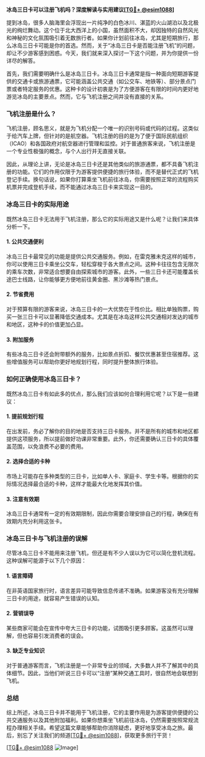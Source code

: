 **冰岛三日卡可以注册飞机吗？深度解读与实用建议[[TG💪+ @esim1088](https://t.me/s/esim1088)]**

提到冰岛，很多人脑海里会浮现出一片纯净的白色冰川、湛蓝的火山湖泊以及北极光的绚烂舞动。这个位于北大西洋上的小国，虽然面积不大，却因独特的自然风光和神秘的文化氛围吸引着无数旅行者。如果你计划前往冰岛，尤其是短期旅行，那么冰岛三日卡可能是你的首选。然而，关于“冰岛三日卡是否能注册飞机”的问题，却让不少游客感到困惑。今天，我们就来深入探讨一下这个问题，并为你提供一份详尽的解答。

首先，我们需要明确什么是冰岛三日卡。冰岛三日卡通常是指一种面向短期游客提供的交通卡或旅游通票，它可能涵盖公共交通（如公交车、地铁等）、部分景点门票或者特定服务的优惠。这种卡的设计初衷是为了方便游客在有限的时间内更好地游览冰岛的主要景点。然而，它与飞机注册之间并没有直接的关系。

### 飞机注册是什么？

飞机注册，顾名思义，就是为飞机分配一个唯一的识别号码或代码的过程。这类似于给汽车上牌，但针对的是航空器。飞机注册的目的是为了便于国际民航组织（ICAO）和各国政府对航空器进行管理和监控。对于普通旅客来说，飞机注册是一个专业性极强的概念，与个人出行并无直接关联。

因此，从理论上讲，无论是冰岛三日卡还是其他类似的旅游通票，都不具备飞机注册的功能。它们的作用仅限于为游客提供便捷的旅行体验，而不是替代正式的飞机登记手续。换句话说，如果你打算乘坐飞机前往冰岛，你需要按照正常的流程购买机票并完成登机手续，而不能通过冰岛三日卡来实现这一目的。

### 冰岛三日卡的实际用途

既然冰岛三日卡无法用于飞机注册，那么它的实际用途又是什么呢？让我们来具体分析一下。

#### 1. **公共交通便利**
冰岛三日卡最常见的功能是提供公共交通服务。例如，在雷克雅未克这样的城市，你可以使用三日卡乘坐公交车，轻松穿梭于各大景点之间。这种卡往往包含无限次的乘车次数，非常适合想要自由探索城市的游客。此外，一些三日卡还可能覆盖长途巴士线路，让你能够更方便地前往黄金圈、黑沙滩等热门景点。

#### 2. **节省费用**
对于预算有限的游客来说，冰岛三日卡的一大优势在于性价比。相比单独购票，购买一张三日卡可以显著降低交通成本。尤其是在冰岛这样公共交通相对发达的城市和地区，这种卡的价值更加凸显。

#### 3. **附加服务**
有些冰岛三日卡还会附带额外的服务，比如景点折扣、餐饮优惠甚至住宿推荐。这些增值服务可以帮助你更好地规划行程，同时提升整体旅行体验。

### 如何正确使用冰岛三日卡？

既然冰岛三日卡有如此多的优点，那么我们应该如何合理利用它呢？以下是一些建议：

#### 1. **提前规划行程**
在出发前，务必了解你的目的地是否支持三日卡服务。并不是所有的城市和地区都提供这项服务，所以提前做好功课非常重要。此外，你还需要确认三日卡的具体覆盖范围，以免浪费不必要的费用。

#### 2. **选择合适的卡种**
市场上可能存在多种类型的三日卡，比如单人卡、家庭卡、学生卡等。根据你的实际情况选择最合适的卡种，这样才能最大化地发挥其价值。

#### 3. **注意有效期**
冰岛三日卡通常有一定的有效期限制，因此你需要合理安排自己的行程，确保在有效期内充分利用这张卡。

### 冰岛三日卡与飞机注册的误解

尽管冰岛三日卡不能用来注册飞机，但还是有不少人误以为它可以简化登机流程。这种误解可能源于以下几个原因：

#### 1. **语言障碍**
在非英语国家旅行时，语言差异可能导致信息传递不准确。如果游客没有充分理解三日卡的用途，就容易产生错误的认知。

#### 2. **营销误导**
某些商家可能会在宣传中夸大三日卡的功能，试图吸引更多顾客。这虽然可以理解，但也容易引发消费者的误会。

#### 3. **缺乏专业知识**
对于普通游客而言，飞机注册是一个非常专业的领域，大多数人并不了解其中的具体细节。因此，当他们听说三日卡可以“注册”某种交通工具时，很自然地会联想到飞机。

### 总结

综上所述，冰岛三日卡并不能用于飞机注册，它的主要作用是为游客提供便捷的公共交通服务以及其他附加福利。如果你想乘坐飞机前往冰岛，仍然需要按照常规流程办理相关手续。希望这篇文章能够帮助你消除疑虑，更好地享受冰岛之旅。最后，别忘了关注我们的频道[[TG💪+ @esim1088](https://t.me/s/esim1088)]，获取更多旅行干货！ 

[[TG💪+ @esim1088](https://t.me/s/esim1088) ![Image](https://i.postimg.cc/4NQfJmqS/Snipaste-2025-05-13-00-14-12.png)]